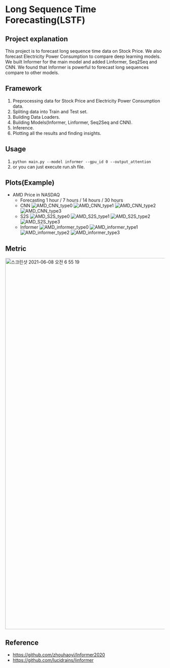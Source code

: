 # Long Sequence Time Forecasting(LSTF)

## Project explanation
This project is to forecast long sequence time data on Stock Price. We also forecast Electricity Power Consumption to compare deep learning models. We built Informer for the main model and added Linformer, Seq2Seq and CNN. We found that Informer is powerful to forecast long sequences compare to other models.

## Framework
1) Preprocessing data for Stock Price and Electricity Power Consumption data.
2) Spliting data into Train and Test set.
3) Building Data Loaders.
4) Building Models(Informer, Linformer, Seq2Seq and CNN).
5) Inference.
6) Plotting all the results and finding insights.

## Usage
1) ```python main.py --model informer --gpu_id 0 --output_attention```
2) or you can just execute run.sh file.

## Plots(Example)
- AMD Price in NASDAQ 
    - Forecasting 1 hour / 7 hours / 14 hours / 30 hours
    - CNN
![AMD_CNN_type0](https://user-images.githubusercontent.com/56912449/121091205-9e96e880-c824-11eb-84ba-07106fe6433d.png)
![AMD_CNN_type1](https://user-images.githubusercontent.com/56912449/121091629-444a5780-c825-11eb-8f5f-7bd011a04982.png)
![AMD_CNN_type2](https://user-images.githubusercontent.com/56912449/121091661-4dd3bf80-c825-11eb-8f96-30eca7697073.png)
![AMD_CNN_type3](https://user-images.githubusercontent.com/56912449/121091667-50361980-c825-11eb-946f-739554a13c52.png)
    - S2S
![AMD_S2S_type0](https://user-images.githubusercontent.com/56912449/121091908-b1f68380-c825-11eb-8537-3b936e3529a4.png)
![AMD_S2S_type1](https://user-images.githubusercontent.com/56912449/121091916-b4f17400-c825-11eb-89e3-3219defe1141.png)
![AMD_S2S_type2](https://user-images.githubusercontent.com/56912449/121091923-b7ec6480-c825-11eb-92b6-9ad3d17f9080.png)
![AMD_S2S_type3](https://user-images.githubusercontent.com/56912449/121091930-b9b62800-c825-11eb-953e-a61da607f8a5.png)
    - Informer
![AMD_informer_type0](https://user-images.githubusercontent.com/56912449/121091986-d7838d00-c825-11eb-8b48-206ff76fc8c2.png)
![AMD_informer_type1](https://user-images.githubusercontent.com/56912449/121091989-d94d5080-c825-11eb-8ff1-31998eafd981.png)
![AMD_informer_type2](https://user-images.githubusercontent.com/56912449/121091993-da7e7d80-c825-11eb-97f6-19a2bb3c56ae.png)
![AMD_informer_type3](https://user-images.githubusercontent.com/56912449/121091995-da7e7d80-c825-11eb-96aa-947945a91845.png)

## Metric
<img width="1170" alt="스크린샷 2021-06-08 오전 6 55 19" src="https://user-images.githubusercontent.com/56912449/121092458-87f19100-c826-11eb-8894-f3e8c486fbc4.png">

## Reference
- https://github.com/zhouhaoyi/Informer2020
- https://github.com/lucidrains/linformer

